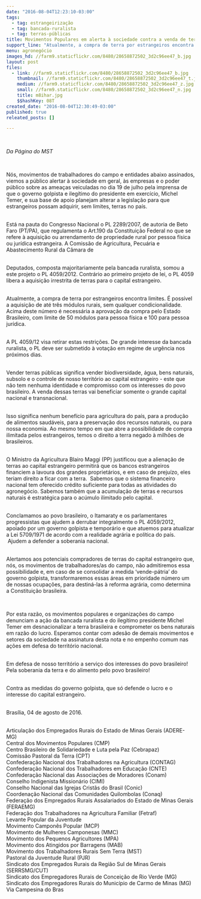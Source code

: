 ```yaml
---
date: "2016-08-04T12:23:10-03:00"
tags:
  - tag: estrangeirização
  - tag: bancada-ruralista
  - tag: terras-públicas
title: Movimentos Populares em alerta à sociedade contra a venda de terras para estrangeiros
support_line: "Atualmente, a compra de terra por estrangeiros encontra limites. É possível a aquisição de até três módulos rurais, sem qualquer condicionalidade. "
menu: agronegócio
images_hd: //farm9.staticflickr.com/8480/28658872502_3d2c96ee47_b.jpg
layout: post
files:
  - link: //farm9.staticflickr.com/8480/28658872502_3d2c96ee47_b.jpg
    thumbnail: //farm9.staticflickr.com/8480/28658872502_3d2c96ee47_t.jpg
    medium: //farm9.staticflickr.com/8480/28658872502_3d2c96ee47_z.jpg
    small: //farm9.staticflickr.com/8480/28658872502_3d2c96ee47_n.jpg
    title: m8ihar.jpg
    $$hashKey: 08T
created_date: "2016-08-04T12:30:49-03:00"
published: true
releated_posts: []

---
```

<p>&nbsp;</p>

<p><em>Da P&aacute;gina do MST&nbsp;</em></p>

<p>&nbsp;</p>

<p>N&oacute;s, movimentos de trabalhadores do campo e entidades abaixo assinados, viemos a p&uacute;blico alertar &agrave; sociedade em geral, &agrave;s empresas e o poder p&uacute;blico sobre as amea&ccedil;as veiculadas no dia 19 de julho pela imprensa de que o governo golpista e ileg&iacute;timo do presidente em exerc&iacute;cio, Michel Temer, e sua base de apoio planejam alterar a legisla&ccedil;&atilde;o para que estrangeiros possam adquirir, sem limites, terras no pa&iacute;s.</p>

<p><br />
Est&aacute; na pauta do Congresso Nacional o PL 2289/2007, de autoria de Beto Faro (PT/PA), que regulamenta o Art.190 da Constitui&ccedil;&atilde;o Federal no que se refere &agrave; aquisi&ccedil;&atilde;o ou arrendamento de propriedade rural por pessoa f&iacute;sica ou jur&iacute;dica estrangeira. A Comiss&atilde;o de Agricultura, Pecu&aacute;ria e Abastecimento Rural da C&acirc;mara de</p>

<p><br />
Deputados, composta majoritariamente pela bancada ruralista, somou a este projeto o PL 4059/2012. Contr&aacute;rio ao primeiro projeto de lei, o PL 4059 libera a aquisi&ccedil;&atilde;o irrestrita de terras para o capital estrangeiro.</p>

<p><br />
Atualmente, a compra de terra por estrangeiros encontra limites. &Eacute; poss&iacute;vel a aquisi&ccedil;&atilde;o de at&eacute; tr&ecirc;s m&oacute;dulos rurais, sem qualquer condicionalidade. Acima deste n&uacute;mero &eacute; necess&aacute;ria a aprova&ccedil;&atilde;o da compra pelo Estado Brasileiro, com limite de 50 m&oacute;dulos para pessoa f&iacute;sica e 100 para pessoa jur&iacute;dica. &nbsp;</p>

<p><br />
A PL 4059/12 visa retirar estas restri&ccedil;&otilde;es. De grande interesse da bancada ruralista, o PL deve ser submetido &agrave; vota&ccedil;&atilde;o em regime de urg&ecirc;ncia nos pr&oacute;ximos dias.</p>

<p><br />
Vender terras p&uacute;blicas significa vender biodiversidade, &aacute;gua, bens naturais, subsolo e o controle de nosso territ&oacute;rio ao capital estrangeiro - este que n&atilde;o tem nenhuma identidade e compromisso com os interesses do povo brasileiro. A venda dessas terras vai beneficiar somente o grande capital nacional e transnacional. &nbsp;</p>

<p><br />
Isso significa nenhum benef&iacute;cio para agricultura do pa&iacute;s, para a produ&ccedil;&atilde;o de alimentos saud&aacute;veis, para a preserva&ccedil;&atilde;o dos recursos naturais, ou para nossa economia. Ao mesmo tempo em que abre a possibilidade de compra ilimitada pelos estrangeiros, temos o direito a terra negado &agrave; milh&otilde;es de brasileiros.</p>

<p><br />
O Ministro da Agricultura Blairo Maggi (PP) justificou que a aliena&ccedil;&atilde;o de terras ao capital estrangeiro permitir&aacute; que os bancos estrangeiros financiem a lavoura dos grandes propriet&aacute;rios, e em caso de preju&iacute;zo, eles teriam direito a ficar com a terra. &nbsp;Sabemos que o sistema financeiro nacional tem oferecido cr&eacute;dito suficiente para todas as atividades do agroneg&oacute;cio. Sabemos tamb&eacute;m que a acumula&ccedil;&atilde;o de terras e recursos naturais &eacute; estrat&eacute;gica para o ac&uacute;mulo ilimitado pelo capital.</p>

<p><br />
Conclamamos ao povo brasileiro, o Itamaraty e os parlamentares progressistas que ajudem a derrubar integralmente o PL 4059/2012, apoiado por um governo golpista e tempor&aacute;rio e que atuemos para atualizar a Lei 5709/1971 de acordo com a realidade agr&aacute;ria e pol&iacute;tica do pa&iacute;s. &nbsp;Ajudem a defender a soberania nacional.</p>

<p><br />
Alertamos aos potenciais compradores de terras do capital estrangeiro que, n&oacute;s, os movimentos de trabalhadores/as do campo, n&atilde;o admitiremos essa possibilidade e, em caso de se consolidar a medida &lsquo;vende-p&aacute;tria&rsquo; do governo golpista, transformaremos essas &aacute;reas em prioridade n&uacute;mero um de nossas ocupa&ccedil;&otilde;es, para destin&aacute;-las &agrave; reforma agr&aacute;ria, como determina a Constitui&ccedil;&atilde;o brasileira.</p>

<p>&nbsp;</p>

<p>Por esta raz&atilde;o, os movimentos populares e organiza&ccedil;&otilde;es do campo denunciam a a&ccedil;&atilde;o da bancada ruralista e do ileg&iacute;timo presidente Michel Temer em desnacionalizar a terra brasileira e comprometer os bens naturais em raz&atilde;o do lucro. Esperamos contar com ades&atilde;o de demais movimentos e setores da sociedade na assinatura desta nota e no empenho comum nas a&ccedil;&otilde;es em defesa do territ&oacute;rio nacional.</p>

<p><br />
Em defesa de nosso territ&oacute;rio a servi&ccedil;o dos interesses do povo brasileiro! Pela soberania da terra e do alimento pelo povo brasileiro!</p>

<p><br />
Contra as medidas do governo golpista, que s&oacute; defende o lucro e o interesse do capital estrangeiro.</p>

<p><br />
Bras&iacute;lia, 04 de agosto de 2016.</p>

<p><br />
Articula&ccedil;&atilde;o dos Empregados Rurais do Estado de Minas Gerais (ADERE-MG)<br />
Central dos Movimentos Populares (CMP)<br />
Centro Brasileiro de Solidariedade e Luta pela Paz (Cebrapaz)<br />
Comiss&atilde;o Pastoral da Terra (CPT)<br />
Confedera&ccedil;&atilde;o Nacional dos Trabalhadores na Agricultura (CONTAG)<br />
Confedera&ccedil;&atilde;o Nacional dos Trabalhadores em Educa&ccedil;&atilde;o (CNTE)<br />
Confedera&ccedil;&atilde;o Nacional das Associa&ccedil;&otilde;es de Moradores (Conam)<br />
Conselho Indigenista Mission&aacute;rio (CIMI)<br />
Conselho Nacional das Igrejas Crist&atilde;s do Brasil (Conic)<br />
Coordena&ccedil;&atilde;o Nacional das Comunidades Quilombolas (Conaq)<br />
Federa&ccedil;&atilde;o dos Empregados Rurais Assalariados do Estado de Minas Gerais (FERAEMG)<br />
Federa&ccedil;&atilde;o dos Trabalhadores na Agricultura Familiar (Fetraf)<br />
Levante Popular da Juventude<br />
Movimento Campon&ecirc;s Popular (MCP)<br />
Movimento de Mulheres Camponesas (MMC)<br />
Movimento dos Pequenos Agricultores (MPA)<br />
Movimento dos Atingidos por Barragens (MAB)<br />
Movimento dos Trabalhadores Rurais Sem Terra (MST)<br />
Pastoral da Juventude Rural (PJR)<br />
Sindicato dos Empregados Rurais da Regi&atilde;o Sul de Minas Gerais (SERRSMG/CUT)<br />
Sindicato dos Empregadores Rurais de Concei&ccedil;&atilde;o de Rio Verde (MG)<br />
Sindicato dos Empregadores Rurais do Munic&iacute;pio de Carmo de Minas (MG)<br />
Via Campesina do Bras</p>
